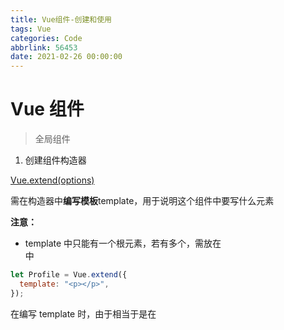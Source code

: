 ```yaml
---
title: Vue组件-创建和使用
tags: Vue
categories: Code
abbrlink: 56453
date: 2021-02-26 00:00:00
---
```



# Vue 组件

> 全局组件

1. 创建组件构造器

[Vue.extend(options)](https://cn.vuejs.org/v2/api/#Vue-extend?fileGuid=qCpqddKK6yHwDk6P)

需在构造器中**编写模板**template，用于说明这个组件中要写什么元素
<!-- more -->

**注意：**

- template 中只能有一个根元素，若有多个，需放在<div>中

```javascript
let Profile = Vue.extend({
  template: "<p></p>",
});
```

在编写 template 时，由于相当于是在<script>标签内没有代码提示，代码效率低，因此，Vue 提供<template>标签专门用于编写构造器中的指定模板，使用方法如下 ↓

```xml
<template id="temp"></template>
```

然后通过**id**让`template`找到`<template>`即可

```plain
let Profile = Vue.extend({
  template: '#temp'
```

1. 注册

[Vue.component(id,[definition])](https://cn.vuejs.org/v2/api/#Vue-component?fileGuid=qCpqddKK6yHwDk6P)

**参数**：

- {string} id ：指定注册的**组件名称**
- {Function | Object} [definition]：传入创建好的构造器

```javascript
Vue.component("my-component", Profile);
```

**注意\*\***：\*\*

- 注册后的整个组件可以看作一个**自定义的标签**
- 注册时也可直接写成方法或对象，作为参数传入，更简易，但并不是省略了创建构造器的过程，而是 Vue.component 会自动调用`.extend()`,如下 ↓

```javascript
// 注册组件，传入一个扩展过的构造器
Vue.component(
  "my-component",
  Vue.extend({
    /* ... */
  })
);
// 注册组件，传入一个选项对象 (自动调用 Vue.extend)
Vue.component("my-component", {
  /* ... */
});
```

1. 使用

vue 在渲染时会将组件构造器中的**template**的内容写入自定义的组件中

```xml
<my-component></my-component>
```

> 局部组件

写入实例中，与 methods 同级（加 s 变为复数），如下 ↓

```javascript
components: {
  "组件名":{
    template: "#id"
  }
}
```

> **全局组件和局部组件的区别**

- 全局组件在任何一个 Vue 实例控制的区域都可使用
- 局部组件只能用于定义的那一个实例

4. 组件中的 data 和 methods

Vue 实例本质上也是一个组件，其中能够使用 data、methods 等，在自定义的组件中当然也可以使用。

#### data

**注意：**在**自定义组件中**不能像实例中一样直接使用 data 对象，要以**返回函数**的形式使用，在返回的函数中，**return**一个用于存放数据的**对象**

```javascript
data: function(){
  return{
    msg:"Hello World"
  }
}
```

> **为什么组件中 data 要写成\*\***函数\***\*，而不是\*\***~~对象~~\*\*

1. vue 用于复用的组件中，为了避免数据污染，不让多处的组件共享同一个 data 对象，data 以 return 的形式，将 data 看作一个函数 ，我们每次复用该组件时，都会调用一次 data 函数来生成了数据副本，返回一个新的对象。将这个新的数据对象与当前创建的组件绑定到一起。
2. 这样不会影响其他组件，因为使用 return 包裹后数据中变量只在当前组件中生效。
3. 而单纯的写成对象形式，就使得所有组件实例共用了一份 data，牵一发而动全身。
